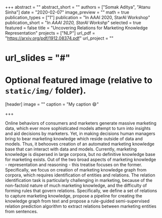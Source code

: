 +++
abstract = ""
abstract_short = ""
authors = ["Somak Aditya", "Atanu Sinha"]
date = "2020-02-07"
image_preview = ""
math = true
publication_types = ["1"]
publication = "In AAAI 2020, StarAI Workshop"
publication_short = "In *AAAI 2020, StarAI Workshp*"
selected = true
featured = false
title = "Uncovering Relations for Marketing Knowledge Representation"
projects = ["NLP"]
url_pdf = "https://arxiv.org/pdf/1912.08374.pdf"
url_project = ""
# url_slides = "#"


# Optional featured image (relative to `static/img/` folder).
[header]
image = ""
caption = "My caption :smile:"

+++

Online behaviors of consumers and marketers generate massive marketing data, which ever more sophisticated models attempt to turn into insights and aid decisions by 
marketers. Yet, in making decisions human managers bring to bear marketing knowledge which reside outside of data and models. Thus, it behooves creation of an automated 
marketing knowledge base that can interact with data and models. Currently, marketing knowledge is dispersed in large corpora, but no definitive knowledge base for 
marketing exists. Out of the two broad aspects of marketing knowledge - representation and reasoning - this treatise focuses on the former. Specifically, 
we focus on creation of marketing knowledge graph from corpora, which requires identification of entities and relations. The relation identification task is 
particularly challenging in marketing, because of the non-factoid nature of much marketing knowledge, and the difficulty of forming rules that govern relations. 
Specifically, we define a set of relations to capture marketing knowledge, propose a pipeline for creating the knowledge graph from text and propose a 
rule-guided semi-supervised relation prediction algorithm to extract relations between marketing entities from sentences.
